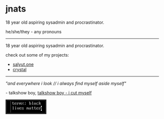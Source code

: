 # jnats
18 year old aspiring sysadmin and procrastinator.

he/she/they - any pronouns

---

18 year old aspiring sysadmin and procrastinator.

check out some of my projects:

- [salyut.one](https://salyut.one) 
- [crystal](https://github.com/crystal-linux)

---
*"and everywhere i look // i always find myself aside myself"*

\- talkshow boy, [talkshow boy - i cut myself](https://www.youtube.com/watch?v=XmCQQopIh6I)

![](blm.png)
